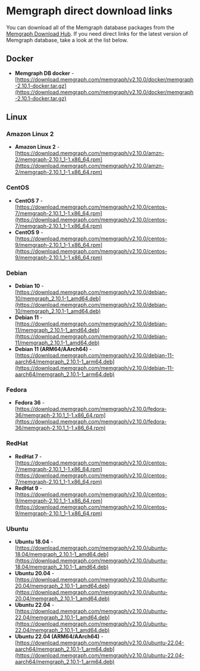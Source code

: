 # Memgraph direct download links

You can download all of the Memgraph database packages from the [Memgraph
Download Hub](https://memgraph.com/download/). If you need direct links for the
latest version of Memgraph database, take a look at the list below.

## Docker

- **Memgraph DB docker** -
  [https://download.memgraph.com/memgraph/v2.10.0/docker/memgraph-2.10.1-docker.tar.gz](https://download.memgraph.com/memgraph/v2.10.0/docker/memgraph-2.10.1-docker.tar.gz)

## Linux

### Amazon Linux 2

- **Amazon Linux 2** -
  [https://download.memgraph.com/memgraph/v2.10.0/amzn-2/memgraph-2.10.1_1-1.x86_64.rpm](https://download.memgraph.com/memgraph/v2.10.0/amzn-2/memgraph-2.10.1_1-1.x86_64.rpm)


### CentOS

- **CentOS 7** -
  [https://download.memgraph.com/memgraph/v2.10.0/centos-7/memgraph-2.10.1_1-1.x86_64.rpm](https://download.memgraph.com/memgraph/v2.10.0/centos-7/memgraph-2.10.1_1-1.x86_64.rpm)
- **CentOS 9** -
  [https://download.memgraph.com/memgraph/v2.10.0/centos-9/memgraph-2.10.1_1-1.x86_64.rpm](https://download.memgraph.com/memgraph/v2.10.0/centos-9/memgraph-2.10.1_1-1.x86_64.rpm)

### Debian

- **Debian 10** -
  [https://download.memgraph.com/memgraph/v2.10.0/debian-10/memgraph_2.10.1-1_amd64.deb](https://download.memgraph.com/memgraph/v2.10.0/debian-10/memgraph_2.10.1-1_amd64.deb)
- **Debian 11** -
  [https://download.memgraph.com/memgraph/v2.10.0/debian-11/memgraph_2.10.1-1_amd64.deb](https://download.memgraph.com/memgraph/v2.10.0/debian-11/memgraph_2.10.1-1_amd64.deb)
- **Debian 11 (ARM64/AArch64)** -
  [https://download.memgraph.com/memgraph/v2.10.0/debian-11-aarch64/memgraph_2.10.1-1_arm64.deb](https://download.memgraph.com/memgraph/v2.10.0/debian-11-aarch64/memgraph_2.10.1-1_arm64.deb)


### Fedora

- **Fedora 36** - [https://download.memgraph.com/memgraph/v2.10.0/fedora-36/memgraph-2.10.1_1-1.x86_64.rpm](https://download.memgraph.com/memgraph/v2.10.0/fedora-36/memgraph-2.10.1_1-1.x86_64.rpm)

### RedHat

- **RedHat 7** -
  [https://download.memgraph.com/memgraph/v2.10.0/centos-7/memgraph-2.10.1_1-1.x86_64.rpm](https://download.memgraph.com/memgraph/v2.10.0/centos-7/memgraph-2.10.1_1-1.x86_64.rpm)
- **RedHat 9** -
  [https://download.memgraph.com/memgraph/v2.10.0/centos-9/memgraph-2.10.1_1-1.x86_64.rpm](https://download.memgraph.com/memgraph/v2.10.0/centos-9/memgraph-2.10.1_1-1.x86_64.rpm)


### Ubuntu

- **Ubuntu 18.04** -
  [https://download.memgraph.com/memgraph/v2.10.0/ubuntu-18.04/memgraph_2.10.1-1_amd64.deb](https://download.memgraph.com/memgraph/v2.10.0/ubuntu-18.04/memgraph_2.10.1-1_amd64.deb)
- **Ubuntu 20.04** -
  [https://download.memgraph.com/memgraph/v2.10.0/ubuntu-20.04/memgraph_2.10.1-1_amd64.deb](https://download.memgraph.com/memgraph/v2.10.0/ubuntu-20.04/memgraph_2.10.1-1_amd64.deb)
- **Ubuntu 22.04** -
  [https://download.memgraph.com/memgraph/v2.10.0/ubuntu-22.04/memgraph_2.10.1-1_amd64.deb](https://download.memgraph.com/memgraph/v2.10.0/ubuntu-22.04/memgraph_2.10.1-1_amd64.deb)
- **Ubuntu 22.04 (ARM64/AArch64)** -
  [https://download.memgraph.com/memgraph/v2.10.0/ubuntu-22.04-aarch64/memgraph_2.10.1-1_arm64.deb](https://download.memgraph.com/memgraph/v2.10.0/ubuntu-22.04-aarch64/memgraph_2.10.1-1_arm64.deb)